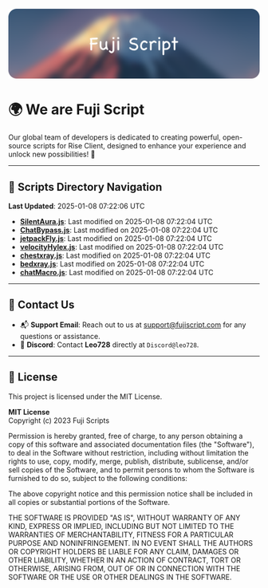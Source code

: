 ![Banner](.github/b.webp)

# 🌍 **We are Fuji Script**

Our global team of developers is dedicated to creating powerful, open-source scripts for Rise Client, designed to enhance your experience and unlock new possibilities! 🌟

---
<!-- SCRIPTS_NAVIGATION_START -->
## 📂 **Scripts Directory Navigation**

**Last Updated**: 2025-01-08 07:22:06 UTC

- **[SilentAura.js](scripts/SilentAura.js)**: Last modified on 2025-01-08 07:22:04 UTC
- **[ChatBypass.js](scripts/ChatBypass.js)**: Last modified on 2025-01-08 07:22:04 UTC
- **[jetpackFly.js](scripts/jetpackFly.js)**: Last modified on 2025-01-08 07:22:04 UTC
- **[velocityHylex.js](scripts/velocityHylex.js)**: Last modified on 2025-01-08 07:22:04 UTC
- **[chestxray.js](scripts/chestxray.js)**: Last modified on 2025-01-08 07:22:04 UTC
- **[bedxray.js](scripts/bedxray.js)**: Last modified on 2025-01-08 07:22:04 UTC
- **[chatMacro.js](scripts/chatMacro.js)**: Last modified on 2025-01-08 07:22:04 UTC

<!-- SCRIPTS_NAVIGATION_END -->

---

## 💬 **Contact Us**  
- 📬 **Support Email**: Reach out to us at [support@fujiscript.com](mailto:support@fujiscript.com) for any questions or assistance.  
- 💬 **Discord**: Contact **Leo728** directly at `Discord@leo728`.

---

## 📜 **License**

This project is licensed under the MIT License.  

**MIT License**  
Copyright (c) 2023 Fuji Scripts  

Permission is hereby granted, free of charge, to any person obtaining a copy of this software and associated documentation files (the "Software"), to deal in the Software without restriction, including without limitation the rights to use, copy, modify, merge, publish, distribute, sublicense, and/or sell copies of the Software, and to permit persons to whom the Software is furnished to do so, subject to the following conditions:  

The above copyright notice and this permission notice shall be included in all copies or substantial portions of the Software.  

THE SOFTWARE IS PROVIDED "AS IS", WITHOUT WARRANTY OF ANY KIND, EXPRESS OR IMPLIED, INCLUDING BUT NOT LIMITED TO THE WARRANTIES OF MERCHANTABILITY, FITNESS FOR A PARTICULAR PURPOSE AND NONINFRINGEMENT. IN NO EVENT SHALL THE AUTHORS OR COPYRIGHT HOLDERS BE LIABLE FOR ANY CLAIM, DAMAGES OR OTHER LIABILITY, WHETHER IN AN ACTION OF CONTRACT, TORT OR OTHERWISE, ARISING FROM, OUT OF OR IN CONNECTION WITH THE SOFTWARE OR THE USE OR OTHER DEALINGS IN THE SOFTWARE.  
